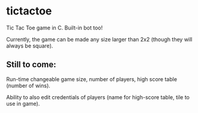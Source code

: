 # tictactoe

Tic Tac Toe game in C. Built-in bot too!

Currently, the game can be made any size larger than 2x2 (though they will always be square).

Still to come:
-

Run-time changeable game size, number of players, high score table (number of wins).

Ability to also edit credentials of players (name for high-score table, tile to use in game).
